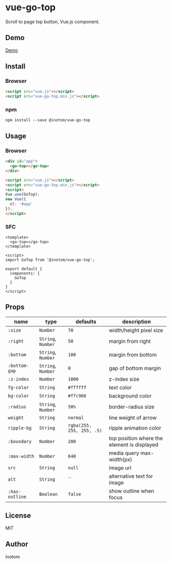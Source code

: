 # vue-go-top

Scroll to page top button, Vue.js component.

## Demo

[Demo](http://sandbox.serendip.ws/vue-go-top.html)


## Install

### Browser

```html
<script src="vue.js"></script>
<script src="vue-go-top.min.js"></script>
```


### npm

```
npm install --save @inotom/vue-go-top
```


## Usage

### Browser

```html
<div id="app">
  <go-top></go-top>
</div>

<script src="vue.js"></script>
<script src="vue-go-top.min.js"></script>
<script>
Vue.use(GoTop);
new Vue({
  el: '#app'
});
</script>
```


### SFC

```vue
<template>
  <go-top></go-top>
</template>

<script>
import GoTop from '@inotom/vue-go-top';

export default {
  components: {
    GoTop
  }
}
</script>
```


## Props

| name           | type               | defaults                  | description                                 |
|----------------|--------------------|---------------------------|---------------------------------------------|
| `:size`        | `Number`           | `70`                      | width/height pixel size                     |
| `:right`       | `String`, `Number` | `50`                      | margin from right                           |
| `:bottom`      | `String`, `Number` | `100`                     | margin from bottom                          |
| `:bottom-gap`  | `String`, `Number` | `0`                       | gap of bottom margin                        |
| `:z-index`     | `Number`           | `1000`                    | z-index size                                |
| `fg-color`     | `String`           | `#ffffff`                 | text color                                  |
| `bg-color`     | `String`           | `#ffc966`                 | background color                            |
| `:radius`      | `String`, `Number` | `50%`                     | border-radius size                          |
| `weight`       | `String`           | `normal`                  | line weight of arrow                        |
| `ripple-bg`    | `String`           | `rgba(255, 255, 255, .5)` | ripple animation color                      |
| `:boundary`    | `Number`           | `200`                     | top position where the element is displayed |
| `:max-width`   | `Number`           | `640`                     | media query max-width(px)                   |
| `src`          | `String`           | `null`                    | image url                                   |
| `alt`          | `String`           | ``                        | alternative text for image                  |
| `:has-outline` | `Boolean`          | `false`                   | show outline when focus                     |


## License

MIT


## Author

inotom
